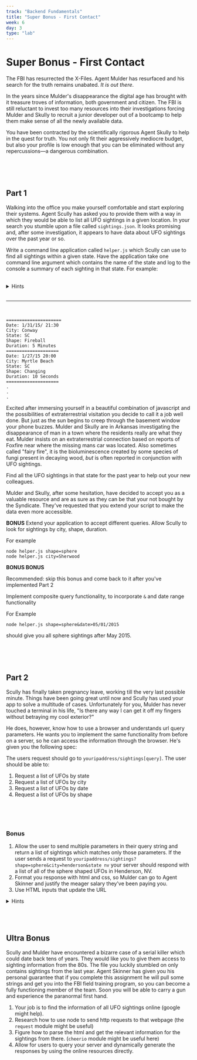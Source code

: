 ```yaml
---
track: "Backend Fundamentals"
title: "Super Bonus - First Contact"
week: 6
day: 3
type: "lab"
---
```


# Super Bonus - First Contact

The FBI has resurrected the X-Files. Agent Mulder has resurfaced and his search for the truth remains unabated. _It is out there_.

In the years since Mulder's disappearance the digital age has brought with it treasure troves of information, both government and citizen. The FBI is still reluctant to invest too many resources into their investigations forcing Mulder and Skully to recruit a junior developer out of a bootcamp to help them make sense of all the newly available data.

You have been contracted by the scientifically rigorous Agent Skully to help in the quest for truth. You not only fit their aggressively mediocre budget, but also your profile is low enough that you can be eliminated without any repercussions—a dangerous combination.

<br>
<br>
<br>

## Part 1

Walking into the office you make yourself comfortable and start exploring their systems. Agent Scully has asked you to provide them with a way in which they would be able to list all UFO sightings in a given location. In your search you stumble upon a file called `sightings.json`. It looks promising and, after some investigation, it appears to have data about UFO sightings over the past year or so.

Write a command line application called `helper.js` which Scully can use to find all sightings within a given state. Have the application take one command line argument which contains the name of the state and log to the console a summary of each sighting in that state. For example:

<br>

<details><summary>Hints</summary>
1. require the `sightings.json` file as data

**helper.js**

```js
// access the data in this file
const sightingsData = require("./sightings.json")

// test it
console.log(sightingsData[0])

// expected output
// { date: '1/31/15 22:00',
//  city: 'Lancaster',
//  state: 'CA',
//  shape: 'Sphere',
//  duration: 'several minutes',
// description: 'Orange lights.' }
```

1. Access the firsts argument from terminal

**Bash:** `node helper.js state=SC`

```js
// access the argument
const state = process.argv[2]

// test it
console.log(state)

// expected output
// state=SC
```

</details>

<br>
<hr>
<br>

```shell
=====================
Date: 1/31/15/ 21:30
City: Conway
State: SC
Shape: Fireball
Duration: 5 Minutes
====================
Date: 1/27/15 20:00
City: Myrtle Beach
State: SC
Shape: Changing
Duration: 10 Seconds
====================
.
.
.
```

Excited after immersing yourself in a beautiful combination of javascript and the possibilities of extraterrestrial visitation you decide to call it a job well done. But just as the sun begins to creep through the basement window your phone buzzes. Mulder and Skully are in Arkansas investigating the disappearance of man in a town where the residents really are what they eat. Mulder insists on an extraterrestrial connection based on reports of Foxfire near where the missing mans car was located. Also sometimes called "fairy fire", it is the bioluminescence created by some species of fungi present in decaying wood, _but_ is often reported in conjunction with UFO sightings.

Find all the UFO sightings in that state for the past year to help out your new colleagues.

Mulder and Skully, after some hesitation, have decided to accept you as a valuable resource and are as sure as they can be that your not bought by the Syndicate. They've requested that you extend your script to make the data even more accessible.

**BONUS**
Extend your application to accept different queries. Allow Scully to look for sightings by city, shape, duration.

For example

```shell
node helper.js shape=sphere
node helper.js city=Sherwood
```

**BONUS BONUS**

Recommended: skip this bonus and come back to it after you've implemented Part 2

Implement composite query functionality, to incorporate `&` and date range functionality

For Example

```shell
node helper.js shape=sphere&date>05/01/2015
```

should give you all sphere sightings after May 2015.

<br>
<br>
<br>

## Part 2

Scully has finally taken pregnancy leave, working till the very last possible minute. Things have been going great until now and Scully has used your app to solve a multitude of cases. Unfortunately for you, Mulder has never touched a terminal in his life, "Is there any way I can get it off my fingers without betraying my cool exterior?"

He does, however, know how to use a browser and understands url query parameters. He wants you to implement the same functionality from before on a server, so he can access the information through the browser. He's given you the following spec:

The users request should go to `youripaddress/sightings[query]`. The user should be able to:

1. Request a list of UFOs by state
2. Request a list of UFOs by city
3. Request a list of UFOs by date
4. Request a list of UFOs by shape

<br>
<br>
<br>

### Bonus

1. Allow the user to send multiple parameters in their query string and return a list of sightings which matches only those parameters. If the user sends a request to
   `youripaddress/sightings?shape=sphere&city=henderson&state nv` your server should respond with a list of all of the sphere shaped UFOs in Henderson, NV.
2. Format you response with html and css, so Mulder can go to Agent Skinner and justify the meager salary they've been paying you.
3. Use HTML inputs that update the URL

<details><summary>Hints</summary>

![html query params form hint](https://i.imgur.com/AHn9H5O.png)

</details>

<br>
<br>
<br>

## Ultra Bonus

Scully and Mulder have encountered a bizarre case of a serial killer which could date back tens of years. They would like you to give them access to sighting information from the 80s. The file you luckily stumbled on only contains sightings from the last year. Agent Skinner has given you his personal guarantee that if you complete this assignment he will pull some strings and get you into the FBI field training program, so you can become a fully functioning member of the team. Soon you will be able to carry a gun and experience the paranormal first hand.

1. Your job is to find the information of all UFO sightings online (google might help).
2. Research how to use node to send http requests to that webpage (the `request` module might be useful)
3. Figure how to parse the html and get the relevant information for the sightings from there. (`cheerio` module might be useful here)
4. Allow for users to query your server and dynamically generate the responses by using the online resources directly.
